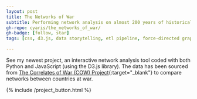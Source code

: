 ```yaml
---
layout: post
title: The Networks of War
subtitle: Performing network analysis on almost 200 years of historical data from the Correlates of War (COW) Project.
gh-repo: cyaris/the_networks_of_war/
gh-badge: [follow, star]
tags: [css, d3.js, data storytelling, etl pipeline, force-directed graph, html, javascript, network analysis, pandas, pandasql, python, web development]

---
```


See my newest project, an interactive network analysis tool coded with both Python and JavaScript (using the D3.js library). The data has been sourced from [The Correlates of War (COW) Project](https://correlatesofwar.org/data-sets/COW-war){:target="_blank"} to compare networks between countries at war.

<style>

  .btn-group {
    width: 257.5px;
  }

</style>

{% include /project_button.html %}
